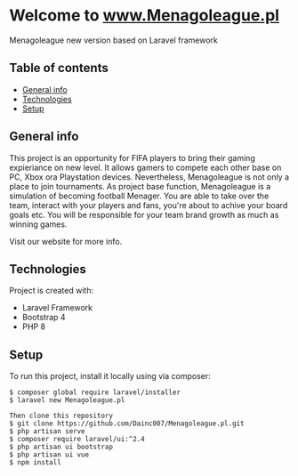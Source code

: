 # Welcome to www.Menagoleague.pl
Menagoleague new version based on Laravel framework

## Table of contents
* [General info](#general-info)
* [Technologies](#technologies)
* [Setup](#setup)

## General info
This project is an opportunity for FIFA players to bring their gaming expieriance on new level.
It allows gamers to compete each other base on PC, Xbox ora Playstation devices.
Nevertheless, Menagoleague is not only a place to join tournaments. As project base function,
Menagoleague is a simulation of becoming football Menager. You are able to take over the team,
interact with your players and fans, you're about to achive your board goals etc.
You will be responsible for your team brand growth as much as winning games.

Visit our website for more info.
	
## Technologies
Project is created with:
* Laravel Framework
* Bootstrap 4
* PHP 8
	
## Setup
To run this project, install it locally using via composer:

```
$ composer global require laravel/installer
$ laravel new Menagoleague.pl

Then clone this repository
$ git clone https://github.com/Dainc007/Menagoleague.pl.git
$ php artisan serve
$ composer require laravel/ui:^2.4
$ php artisan ui bootstrap
$ php artisan ui vue
$ npm install
```


